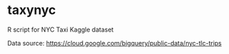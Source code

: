 # taxynyc
R script for NYC Taxi Kaggle dataset

Data source: https://cloud.google.com/bigquery/public-data/nyc-tlc-trips
